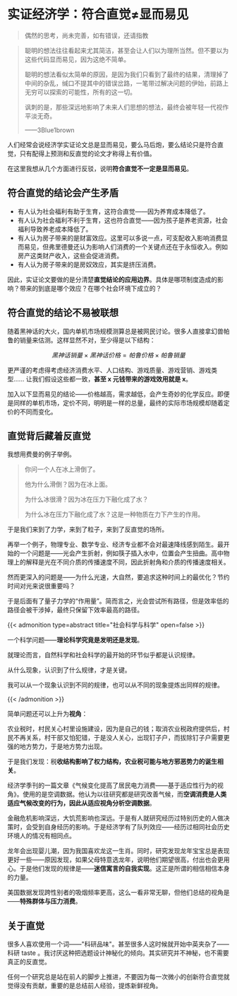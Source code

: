 #  实证经济学：符合直觉≠显而易见


>偶然的思考，尚未完善，如有错误，还请指教


> 聪明的想法往往看起来尤其简洁，甚至会让人们以为理所当然。但不要以为这些代码显而易见，因为这绝不简单。
> 
> 聪明的想法看似太简单的原因，是因为我们只看到了最终的结果，清理掉了中间的杂乱，缄口不提其中的错误岔路，一笔带过解决问题的伊始，前路上无穷可以探索的可能性，所有的这一切。
> 
> 讽刺的是，那些深远地影响了未来人们思想的想法，最终会被年轻一代视作平淡无奇。
> 
> ——3Blue1brown

人们经常会说经济学实证论文总是显而易见，要么马后炮，要么结论只是符合直觉，只有配得上预测和反直觉的论文才称得上有价值。  
  
在这里我想从几个方面进行反驳，说明**符合直觉不一定是显而易见**。  
  
## 符合直觉的结论会产生矛盾 
  
- 有人认为社会福利有助于生育，这符合直觉——因为养育成本降低了。
- 有人认为社会福利不利于生育，这也符合直觉——因为孩子是养老资源，社会福利导致养老成本降低了。
- 有人认为房子带来的是财富效应。这里可以多说一点，可支配收入影响消费显而易见，但弗里德曼还认为影响人们消费的一个关键点还在于永恒收入。例如房产这类财产收入，这些会促进消费。
- 有人认为房子带来的是房奴效应，其实是挤压消费。
  
因此，实证论文要做的是分清楚**直觉结论的应用边界**。具体是哪项制度造成的影响？带来的到底是哪个效应？在哪个社会环境下成立的？  
  
## 符合直觉的结论不易被联想  
  
随着黑神话的大火，国内单机市场规模测算总是被网民讨论。很多人直接拿幻兽帕鲁的销量来估测。这样显然不对，至少得是以下结构：

$$黑神话销量 \times 黑神话价格 = 帕鲁价格 \times 帕鲁销量$$

更严谨的考虑得考虑经济消费水平、人口结构、游戏质量、游戏营销、游戏类型...... 让我们假设这些都一致，**甚至 x 元钱带来的游戏效用就是 x**。
  
加入以下显而易见的结论——价格越高，需求越低，会产生奇妙的化学反应。即便是同样的单机市场，定价不同，明明是一样的总量，最终的实际市场规模却随着定价的不同而变化。
  
## 直觉背后藏着反直觉
  
我想用费曼的例子举例。  
  
> 你问一个人在冰上滑倒了。  
> 
> 他为什么滑倒？因为在冰上面。  
> 
> 为什么冰很滑？因为冰在压力下融化成了水？
>  
> 为什么冰在压力下融化成了水？这是一种物质在力下产生的作用。  
  
于是我们来到了力学，来到了粒子，来到了反直觉的场所。

再举一个例子，物理专业、数学专业、经济专业都不会对最速降线感到陌生。最开始的一个问题是——光会产生折射，例如筷子插入水中，位置会产生扭曲。高中物理上的解释是光在不同介质的传播速度不同，因此折射角和介质的传播速度相关。

然而更深入的问题是——为什么光速，大自然，要追求这种时间上的最优化？节约时间对光来说很重要吗？

于是后面有了量子力学的“作用量”。简而言之，光会尝试所有路径，但是效率低的路径会被干涉掉，最终只保留下效率最高的路径。

{{< admonition type=abstract  title="社会科学与科学" open=false >}}

一个科学问题——**理论科学究竟是发明还是发现**。

就理论而言，自然科学和社会科学的最开始的环节似乎都是认识规律。

从什么现象，认识到了什么规律，才是关键。

我可以从一个现象认识到不同的规律，也可以从不同的现象提炼出同样的规律。

{{< /admonition >}}


简单问题还可以上升为**视角**：

农业税时，村民关心村里设施建设，因为是自己的钱；取消农业税政府提供后，村民不再关系，村干部又怕犯错，于是没人关心，出现钉子户，而拔除钉子户需要更强的地方势力，于是地方势力出现。

于是我们发现：税**收结构影响了权力结构，农业税可能与地方邪恶势力的诞生相关**。

经济学季刊的一篇文章《气候变化提高了居民电力消费——基于适应性行为的视角》。使用的是空调数据。他认为以往研究都是研究改善气候，而**空调消费是人类适应气候改变的行为，因此从适应视角分析空调数据**。

金融危机影响深远，大饥荒影响也深远。于是有人就研究经历过特别历史的人做决策时，会受到自身经历的影响。于是经济学有了队列效应——经历过相同社会历史环境人的情况有相同点。

龙年会出现婴儿潮，因为我国喜欢龙这一生肖。同时，研究发现龙年宝宝总是表现更好一些——原因发现，如果父母特意选龙年，说明他们期望很高，付出也会更用心。于是他们发现的规律是——**迷信寓言的自我实现**。这正是所谓的相信相信本身的力量。

美国数据发现跨性别者的吸烟频率更高，这么一看非常无聊，但他们总结的视角是——**特殊群体与压力消费**。



## 关于直觉

很多人喜欢使用一个词——"科研品味"。甚至很多人这时候就开始中英夹杂了——科研 taste 。我讨厌这种把选题设计神秘化的倾向。其实研究并不神秘，也不需要真正的反直觉。

任何一个研究总是站在前人的脚步上推进，不要因为每一次微小的创新符合直觉就觉得没有贡献，重要的是总结前人经验，提炼新鲜视角。

